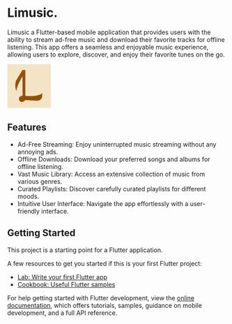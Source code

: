 # Limusic.

Limusic a Flutter-based mobile application that provides users with the ability to stream ad-free music and download their favorite tracks for offline listening. This app offers a seamless and enjoyable music experience, allowing users to explore, discover, and enjoy their favorite tunes on the go.

<img src="assets/other_images/limusic-logo.png" alt="Limsuic logo" width="100" height="100">


## Features

* Ad-Free Streaming: Enjoy uninterrupted music streaming without any annoying ads.
* Offline Downloads: Download your preferred songs and albums for offline listening.
* Vast Music Library: Access an extensive collection of music from various genres.
* Curated Playlists: Discover carefully curated playlists for different moods.
* Intuitive User Interface: Navigate the app effortlessly with a user-friendly interface.


## Getting Started

This project is a starting point for a Flutter application.

A few resources to get you started if this is your first Flutter project:

- [Lab: Write your first Flutter app](https://docs.flutter.dev/get-started/codelab)
- [Cookbook: Useful Flutter samples](https://docs.flutter.dev/cookbook)

For help getting started with Flutter development, view the
[online documentation](https://docs.flutter.dev/), which offers tutorials,
samples, guidance on mobile development, and a full API reference.
